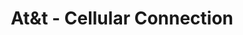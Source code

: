 ---
title: "At&t - Cellular Connection"
url: /versailles/atandt-cellular-connection/
shop: mobile phone
---